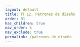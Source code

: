 ```yaml
---
layout: default
title: ⛩ 12. Patrones de diseño
order: 91
has_children: true
nav_order: k
nav_exclude: true
permalink: /patrones-de-diseño
---
```

